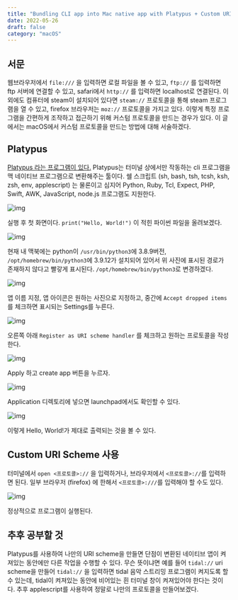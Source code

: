```yaml
---
title: "Bundling CLI app into Mac native app with Platypus + Custom URI Scheme"
date: 2022-05-26
draft: false
category: "macOS"
---
```


## 서문

웹브라우저에서 `file:///` 을 입력하면 로컬 파일을 볼 수 있고, `ftp://` 를 입력하면 ftp 서버에 연결할 수 있고, safari에서 `http://` 를 입력하면 localhost로 연결된다. 이 외에도 컴퓨터에 steam이 설치되어 있다면 `steam://` 프로토콜을 통해 steam 프로그램을 열 수 있고, firefox 브라우저는 `moz://` 프로토콜을 가지고 있다. 이렇게 특정 프로그램을 간편하게 조작하고 접근하기 위해 커스텀 프로토콜을 만드는 경우가 있다. 이 글에서는 macOS에서 커스텀 프로토콜을 만드는 방법에 대해 서술하겠다.

## Platypus

[Platypus 라는 프로그램이 있다.](https://sveinbjorn.org/platypus) Platypus는 터미널 상에서만 작동하는 cli 프로그램을 맥 네이티브 프로그램으로 변환해주는 툴이다. 쉘 스크립트 (sh, bash, tsh, tcsh, ksh, zsh, env, applescript) 는 물론이고 심지어 Python, Ruby, Tcl, Expect, PHP, Swift, AWK, JavaScript, node.js 프로그램도 지원한다.

![img](img/platypus/1.png)

실행 후 첫 화면이다. `print("Hello, World!")` 이 적힌 파이썬 파일을 올려보겠다.

![img](img/platypus/2.png)

현재 내 맥북에는 python이 `/usr/bin/python3`에 3.8.9버전, `/opt/homebrew/bin/python3`에 3.9.12가 설치되어 있어서 위 사진에 표시된 경로가 존재하지 않다고 빨갛게 표시된다. `/opt/homebrew/bin/python3`로 변경하겠다.

![img](img/platypus/3.png)

앱 이름 지정, 앱 아이콘은 원하는 사진으로 지정하고, 중간에 `Accept dropped items`를 체크하면 표시되는 Settings를 누른다.

![img](img/platypus/4.png)

오른쪽 아래 `Register as URI scheme handler` 를 체크하고 원하는 프로토콜을 작성한다.

![img](img/platypus/5.png)

Apply 하고 create app 버튼을 누르자.

![img](img/platypus/6.png)

Application 디렉토리에 넣으면 launchpad에서도 확인할 수 있다.

![img](img/platypus/7.png)

이렇게 Hello, World!가 제대로 출력되는 것을 볼 수 있다.

## Custom URI Scheme 사용

터미널에서 `open <프로토콜>://` 을 입력하거나, 브라우저에서 `<프로토콜>://`를 입력하면 된다. 일부 브라우저 (firefox) 에 한해서 `<프로토콜>:///`를 입력해야 할 수도 있다.

![img](img/platypus/8.png)

정상적으로 프로그램이 실행된다.

## 추후 공부할 것

Platypus를 사용하여 나만의 URI scheme을 만들면 단점이 변환된 네이티브 앱이 켜져있는 동안에만 다른 작업을 수행할 수 있다. 무슨 뜻이냐면 예를 들어 `tidal://` uri scheme을 만들어 `tidal://` 을 입력하면 tidal 음악 스트리밍 프로그램이 켜지도록 할 수 있는데, tidal이 켜져있는 동안에 비어있는 흰 터미널 창이 켜져있어야 한다는 것이다. 추후 applescript를 사용하여 정말로 나만의 프로토콜을 만들어보겠다.
